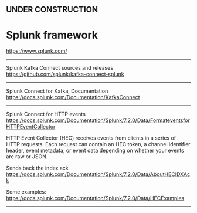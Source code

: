 

## UNDER CONSTRUCTION

# Splunk framework

https://www.splunk.com/


---

Splunk Kafka Connect sources and releases
https://github.com/splunk/kafka-connect-splunk
    
---

Splunk Connect for Kafka, Documentation
https://docs.splunk.com/Documentation/KafkaConnect

---

Splunk Connect for HTTP events
https://docs.splunk.com/Documentation/Splunk/7.2.0/Data/FormateventsforHTTPEventCollector

HTTP Event Collector (HEC) receives events from clients in a series of HTTP requests.
Each request can contain an HEC token, a channel identifier header, event metadata,
or event data depending on whether your events are raw or JSON.

Sends back the index ack
https://docs.splunk.com/Documentation/Splunk/7.2.0/Data/AboutHECIDXAck

Some examples:
https://docs.splunk.com/Documentation/Splunk/7.2.0/Data/HECExamples

---

